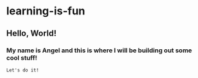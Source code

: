 # learning-is-fun

## Hello, World!

### My name is Angel and this is where I will be building out some cool stuff!

```
Let's do it!
```